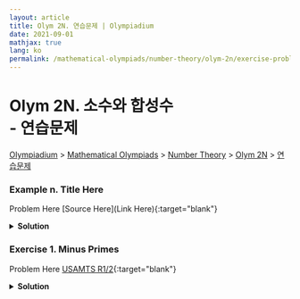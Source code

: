 ```yaml
---
layout: article
title: Olym 2N. 연습문제 | Olympiadium
date: 2021-09-01
mathjax: true
lang: ko
permalink: /mathematical-olympiads/number-theory/olym-2n/exercise-problems/
---
```

# Olym 2N. 소수와 합성수 <br> <ssup> - 연습문제</ssup>

<a href="{{ site.homeurl }}">Olympiadium</a> > <a href="{{ site.homeurl }}mathematical-olympiads/">Mathematical Olympiads</a> > <a href="{{ site.homeurl }}mathematical-olympiads/number-theory/">Number Theory</a> > <a href="{{ site.homeurl }}mathematical-olympiads/number-theory/olym-2n/">Olym 2N</a> > <a href="{{ site.homeurl }}mathematical-olympiads/number-theory/olym-2n/exercise-problems/">연습문제</a>


### Example n. Title Here
<skyblueboard> Problem Here </skyblueboard>
[Source Here](Link Here){:target="blank"}
<pinkborder><details>
<summary><b>Solution</b></summary>
Solution Here. 
</details></pinkborder>

### Exercise 1. Minus Primes
<skyblueboard> Problem Here </skyblueboard>
[USAMTS R1/2](https://artofproblemsolving.com/community/c123h613285p3648163){:target="blank"}
<pinkborder><details>
<summary><b>Solution</b></summary>
Solution Here. 
</details></pinkborder>
